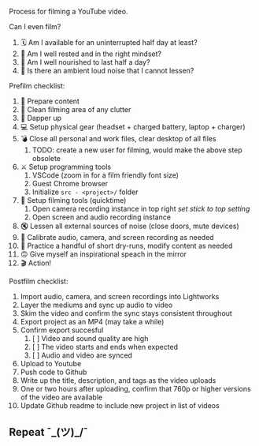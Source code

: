 Process for filming a YouTube video.

Can I even film?

1. 🗓️ Am I available for an uninterrupted half day at least?
2. 🧘 Am I well rested and in the right mindset? 
3. 🍜 Am I well nourished to last half a day?
4. 🚨 Is there an ambient loud noise that I cannot lessen?

Prefilm checklist: 

1. 📝 Prepare content
2. 🧹 Clean filming area of any clutter
3. 👞 Dapper up
4. 💻 Setup physical gear (headset + charged battery, laptop + charger)
5. 💣 Close all personal and work files, clear desktop of all files 
    1. TODO: create a new user for filming, would make the above step obsolete
6. ⚔️ Setup programming tools
    1. VSCode (zoom in for a film friendly font size)
    2. Guest Chrome browser
    3. Initialize `src - <project>/` folder 
7. 🔧 Setup filming tools (quicktime)
    1. Open camera recording instance in top right *set stick to top setting*
    2. Open screen and audio recording instance
8. 🔇 Lessen all external sources of noise (close doors, mute devices)
9.  🎥 Calibrate audio, camera, and screen recording as needed
10. 🏃 Practice a handful of short dry-runs, modify content as needed
11. 🙃 Give myself an inspirational speach in the mirror
12. 🎬 Action!

Postfilm checklist: 

1. Import audio, camera, and screen recordings into Lightworks
2. Layer the mediums and sync up audio to video
3. Skim the video and confirm the sync stays consistent throughout
4. Export project as an MP4 (may take a while)
5. Confirm export succesful
   1. [ ] Video and sound quality are high
   2. [ ] The video starts and ends when expected
   3. [ ] Audio and video are synced
6. Upload to Youtube
7. Push code to Github
8. Write up the title, description, and tags as the video uploads
9.  One or two hours after uploading, confirm that 760p or higher versions of the video are available
10. Update Github readme to include new project in list of videos
  

## Repeat ¯\_(ツ)_/¯
